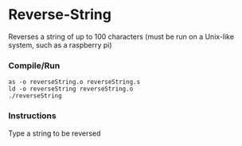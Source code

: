 # Reverse-String
Reverses a string of up to 100 characters (must be run on a Unix-like system, such as a raspberry pi)
### Compile/Run
```
as -o reverseString.o reverseString.s
ld -o reverseString reverseString.o
./reverseString
```
### Instructions
Type a string to be reversed
